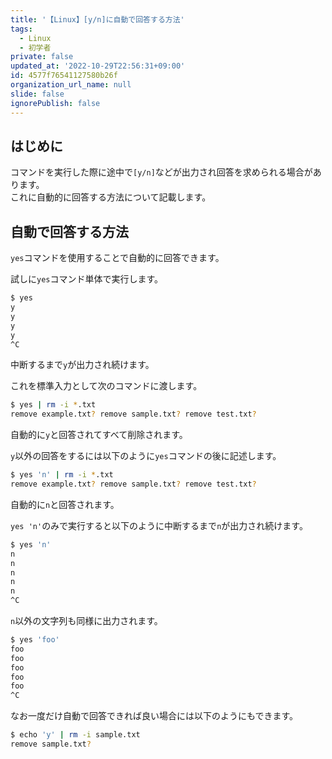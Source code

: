 ```yaml
---
title: '【Linux】[y/n]に自動で回答する方法'
tags:
  - Linux
  - 初学者
private: false
updated_at: '2022-10-29T22:56:31+09:00'
id: 4577f76541127580b26f
organization_url_name: null
slide: false
ignorePublish: false
---
```

## はじめに

コマンドを実行した際に途中で`[y/n]`などが出力され回答を求められる場合があります。  
これに自動的に回答する方法について記載します。  

## 自動で回答する方法

`yes`コマンドを使用することで自動的に回答できます。

試しに`yes`コマンド単体で実行します。

```zsh
$ yes
y
y
y
y
^C
```

中断するまで`y`が出力され続けます。  

これを標準入力として次のコマンドに渡します。  

```zsh
$ yes | rm -i *.txt
remove example.txt? remove sample.txt? remove test.txt?
```

自動的に`y`と回答されてすべて削除されます。  

`y`以外の回答をするには以下のように`yes`コマンドの後に記述します。  

```zsh
$ yes 'n' | rm -i *.txt
remove example.txt? remove sample.txt? remove test.txt?
```

自動的に`n`と回答されます。  

`yes 'n'`のみで実行すると以下のように中断するまで`n`が出力され続けます。

```zsh
$ yes 'n'
n
n
n
n
n
^C
```

`n`以外の文字列も同様に出力されます。  

```zsh
$ yes 'foo'
foo
foo
foo
foo
foo
^C
```

なお一度だけ自動で回答できれば良い場合には以下のようにもできます。

```zsh
$ echo 'y' | rm -i sample.txt
remove sample.txt?
```
